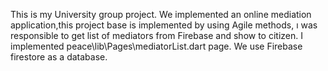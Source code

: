 This is my University group project. We implemented  an online mediation application,this project base is implemented by using Agile methods, ı was responsible to get list of mediators  from Firebase and show to citizen.
I implemented peace\lib\Pages\mediatorList.dart page.
We use Firebase firestore as a database.
